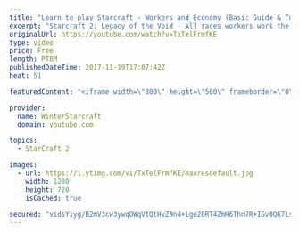 ```yaml
---
title: "Learn to play Starcraft - Workers and Economy (Basic Guide & Tutorial)"
excerpt: "Starcraft 2: Legacy of the Void - All races workers work the same (mule notwithstanding!)  Wiki on mining: http://wiki.teamliquid.net/starcraft2/Mining_Minerals"
originalUrl: https://youtube.com/watch?v=TxTelFrmfKE
type: video
price: Free
length: PT8M
publishedDateTime: 2017-11-19T17:07:42Z
heat: 51

featuredContent: "<iframe width=\"800\" height=\"500\" frameborder=\"0\" src=\"https://www.youtube.com/embed/TxTelFrmfKE\" allow=\"accelerometer; autoplay; encrypted-media; gyroscope; picture-in-picture\" allowfullscreen></iframe>"

provider:
  name: WinterStarcraft
  domain: youtube.com

topics:
  - StarCraft 2

images:
  - url: https://i.ytimg.com/vi/TxTelFrmfKE/maxresdefault.jpg
    width: 1280
    height: 720
    isCached: true

secured: "vidsYiyg/B2mV3cw3ywqOWqVtQtHvZ9n4+Lge26RT4ZmH6Thn7R+IGvOQK7Ls8SKKHbVNpsOw89hsMN73Vsq/n0mBtslsD5TW1kFkcwSmqLTmmInl3L5iesU6NAr8OMHFDwGf/heyNpwcxhPcv+f2yLJChaPUBigzJnr9I5AB4DMM0nuLp6tHBXfzTqctNVjMqKn65kPxiUwow9y8mQhZ+2yTrYWZUVqZEN1p54pSkVgxv93Pb0L25j6EF8PysdkOzgbsBRi0zz6ffsgUmTYPVji9iep251CKsJ2CoGtbVGacI3rOUit7ytCOD0H3wn5SRYAIp2YWq99MkgJ+4KJpYlVSU76+IlPGiVWdf06wfHXd0f4JCqKb4dattZ9mXyfJip3U2TCNDP6Sc1VJuX7vxliPQnU4g88e4foE/VGSv0=;5tqUPIt98FvYzCCGZ+/4YQ=="
---
```


